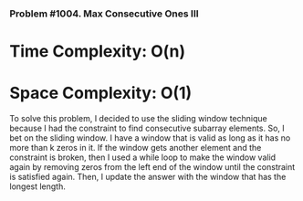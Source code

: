 ### Problem #1004. Max Consecutive Ones III

# Time Complexity: O(n)
# Space Complexity: O(1)

To solve this problem, I decided to use the sliding window technique because I had the constraint to find consecutive subarray elements. So, I bet on the sliding window. I have a window that is valid as long as it has no more than k zeros in it. If the window gets another element and the constraint is broken, then I used a while loop to make the window valid again by removing zeros from the left end of the window until the constraint is satisfied again. Then, I update the answer with the window that has the longest length.
